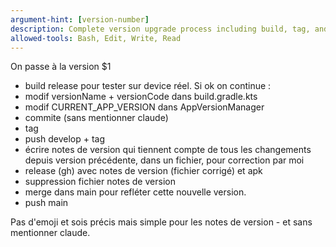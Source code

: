 ```yaml
---
argument-hint: [version-number]
description: Complete version upgrade process including build, tag, and release
allowed-tools: Bash, Edit, Write, Read
---
```


On passe à la version $1

- build release pour tester sur device réel. Si ok on continue :
- modif versionName + versionCode dans build.gradle.kts
- modif CURRENT_APP_VERSION dans AppVersionManager
- commite (sans mentionner claude)
- tag
- push develop + tag
- écrire notes de version qui tiennent compte de tous les changements depuis version précédente, dans un fichier, pour correction par moi
- release (gh) avec notes de version (fichier corrigé) et apk
- suppression fichier notes de version
- merge dans main pour refléter cette nouvelle version.
- push main

Pas d'emoji et sois précis mais simple pour les notes de version - et sans mentionner claude.
